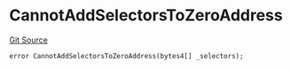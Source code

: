 # CannotAddSelectorsToZeroAddress
[Git Source](https://github.com/thrackle-io/tron/blob/924e2b2b2b0ddb0088202a57363e91b424c36686/src/client/token/handler/diamond/HandlerDiamondLib.sol)


```solidity
error CannotAddSelectorsToZeroAddress(bytes4[] _selectors);
```

